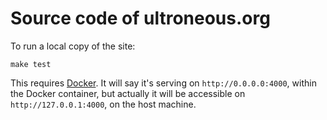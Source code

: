 # Source code of ultroneous.org

To run a local copy of the site:
```
make test
```

This requires [Docker](https://www.docker.com). It will say it's serving on `http://0.0.0.0:4000`, within the Docker container, but actually it will be accessible on `http://127.0.0.1:4000`, on the host machine.

